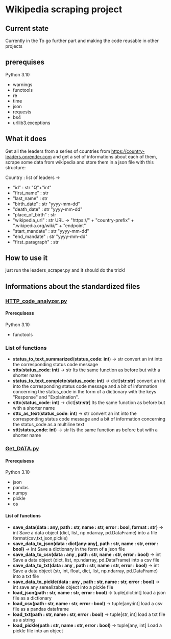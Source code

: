 # Wikipedia scraping project

## Current state

Currently in the To go further part and making the code reusable in other projects

## prerequises

Python 3.10

* warnings
* functools
* re
* time
* json
* requests
* bs4
* urllib3.exceptions

## What it does

Get all the leaders from a series of countries from https://country-leaders.onrender.com and get a set of informations about each of them, scrape some data from wikipedia and store them in a json file with this structure:

Country : list of leaders ->

* "id" : str "Q"+"int"
* "first_name" : str
* "last_name" : str
* "birth_date" : str "yyyy-mm-dd"
* "death_date" : str "yyyy-mm-dd"
* "place_of_birth" : str
* "wikipedia_url" : str URL -> "https://"   + "country-prefix" + ".wikipedia.org/wiki/" + "endpoint"
* "start_mandate" : str "yyyy-mm-dd"
* "end_mandate" : str "yyyy-mm-dd"
* "first_paragraph" : str

## How to use it

just run the leaders_scraper.py and it should do the trick!

## Informations about the standardized files

### [HTTP_code_analyzer.py](https://github.com/Flotchet/Wikipedia_Scraper/blob/master/Standardized_for_other_projetcs/HTTP_code_analyzer.py "HTTP_code_analyzer.py")

#### Prerequisess

Python 3.10

* functools

### List of functions

* **status_to_text_summarized**(**status_code**: **int**)  -> str
  convert an int into the corresponding status code message
* **stts**(**status_code**: **int**)  -> str
  Its the same function as before but with a shorter name
* **status_to_text_complete**(**status_code**: **int**)  *->* dict[**str**:**str**]
  convert an int into the corresponding status code message and
  a bit of information concerning the status_code in the form of a
  dictionary with the keys "Response" and "Explaination".
* **sttc**(**status_code**: **int**)  -> dict[**str**:**str**]
  Its the same function as before but with a shorter name
* **sttc_as_text**(**status_code**: **int**) -> str
  convert an int into the corresponding status code message and
  a bit of information concerning the status_code as a multiline text
* **stt**(**status_code**: **int**)  -> str
  Its the same function as before but with a shorter name

### [Get_DATA.py](https://github.com/Flotchet/Wikipedia_Scraper/blob/master/Standardized_for_other_projetcs/Get_DATA.py "Get_DATA.py")

#### Prerequisess

Python  3.10

* json
* pandas
* numpy
* pickle
* os

#### List of functions

* **save_data(data : any, path : str, name : str, error : bool, format : str)** -> int
  Save a data object (dict, list, np.ndarray, pd.DataFrame) into a file format(csv,txt,json,pickle)
* **save_data_to_json(data : dict[any:any], path : str, name : str, error : bool)** -> int
  Save a dictionary in the form of a json file
* **save_data_to_csv(data : any , path : str, name : str, error : bool)** -> int
  Save a data object (dict, list, np.ndarray, pd.DataFrame) into a csv file
* **save_data_to_txt(data : any , path : str, name : str, error : bool)** -> int
  Save a data object (str, int, float, dict, list, np.ndarray, pd.DataFrame) into a txt file
* **save_data_to_pickle(data : any , path : str, name : str, error : bool)** -> int
  save any serealizable object into a pickle file
* **load_json(path : str, name : str, error : bool) ->** tuple[dict:int]
  load a json file as a dictionary
* **load_csv(path : str, name : str, error : bool)** -> tuple[any:int]
  load a csv file as a pandas dataframe
* **load_txt(path : str, name : str, error : bool)** -> tuple[str, int]
  load a txt file as a string
* **load_pickle(path : str, name : str, error : bool)** -> tuple[any, int]
  Load a pickle file into an object
